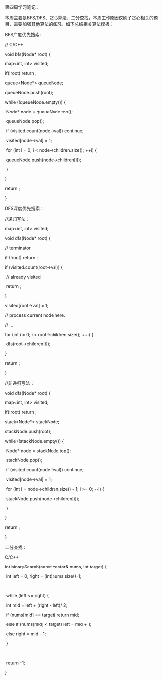 第四周学习笔记：

本周主要是BFS/DFS、贪心算法、二分查找，本周工作原因仅刷了贪心相关的题目，需要加强其他算法的练习。如下总结相关算法模板：

BFS广度优先搜索:

// C/C++

void bfs(Node* root) {

  map<int, int> visited;

  if(!root) return ;

  queue<Node*> queueNode;

  queueNode.push(root);

  while (!queueNode.empty()) {

​    Node* node = queueNode.top();

​    queueNode.pop();

​    if (visited.count(node->val)) continue;

​    visited[node->val] = 1;

​    for (int i = 0; i < node->children.size(); ++i) {

​        queueNode.push(node->children[i]);

​    }

  }

  return ;

}

DFS深度优先搜索：

//递归写法：

map<int, int> visited;

void dfs(Node* root) {

  // terminator

  if (!root) return ;

  if (visited.count(root->val)) {

​    // already visited

​    return ;

  }

  visited[root->val] = 1;

  // process current node here. 

  // ...

  for (int i = 0; i < root->children.size(); ++i) {

​    dfs(root->children[i]);

  }

  return ;

}

//非递归写法：

void dfs(Node* root) {

  map<int, int> visited;

  if(!root) return ;

  stack<Node*> stackNode;

  stackNode.push(root);

  while (!stackNode.empty()) {

​    Node* node = stackNode.top();

​    stackNode.pop();

​    if (visited.count(node->val)) continue;

​    visited[node->val] = 1;

​    for (int i = node->children.size() - 1; i >= 0; --i) {

​        stackNode.push(node->children[i]);

​    }

  }

  return ;

}

二分查找：

C/C++

int binarySearch(const vector<int>& nums, int target) {

​	int left = 0, right = (int)nums.size()-1;

​	

​	while (left <= right) {

​		int mid = left + (right - left)/ 2;

​		if (nums[mid] == target) return mid;

​		else if (nums[mid] < target) left = mid + 1;

​		else right = mid - 1;

​	}

​	

​	return -1;

}